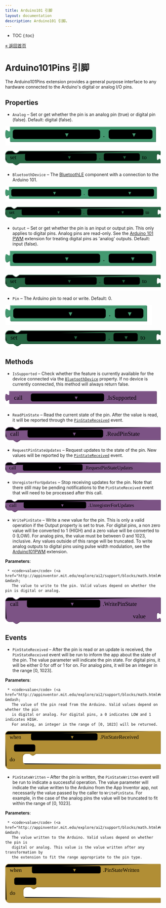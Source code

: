 ```yaml
---
title: Arduino101 引脚
layout: documentation
description: Arduino101 引脚。
---
```


* TOC
{:toc}

[&laquo; 返回首页](Arduino101Intro.html)

# Arduino101Pins 引脚

The Arduino101Pins extension provides a general purpose interface to any hardware connected to the Arduino's digital or analog I/O pins.

## Properties

+ <a name="Analog"></a>`Analog` – Set or get whether the pin is an analog pin (true) or digital pin (false). Default: digital (false).


![get Arduino101Pins1 Analog ](blocks/Arduino101Pins.Analog_getter.svg)


![set Arduino101Pins1 Analog  to](blocks/Arduino101Pins.Analog_setter.svg)

+ <a name="BluetoothDevice"></a>`BluetoothDevice` – The <a href='http://iot.appinventor.mit.edu/#/bluetoothle/bluetoothleintro'>BluetoothLE</a> component with a connection to the Arduino 101.


![get Arduino101Pins1 BluetoothDevice ](blocks/Arduino101Pins.BluetoothDevice_getter.svg)


![set Arduino101Pins1 BluetoothDevice  to](blocks/Arduino101Pins.BluetoothDevice_setter.svg)

+ <a name="Output"></a>`Output` – Set or get whether the pin is an input or output pin. This only applies to digital pins. Analog pins are read-only. See the <a href="#/component/arduinopwm">Arduino 101 PWM</a> extension for treating digital pins as 'analog' outputs. Default: input (false).


![get Arduino101Pins1 Output ](blocks/Arduino101Pins.Output_getter.svg)


![set Arduino101Pins1 Output  to](blocks/Arduino101Pins.Output_setter.svg)

+ <a name="Pin"></a>`Pin` – The Arduino pin to read or write. Default: 0.


![get Arduino101Pins1 Pin ](blocks/Arduino101Pins.Pin_getter.svg)


![set Arduino101Pins1 Pin  to](blocks/Arduino101Pins.Pin_setter.svg)

## Methods

+ <a name="IsSupported"></a>`IsSupported` – Check whether the feature is currently available for the device connected via the
 <a href="#BluetoothDevice"><code>BluetoothDevice</code></a> property. If no device is currently
 connected, this method will always return false.

![call Arduino101Pins1 IsSupported](blocks/Arduino101Pins.IsSupported.svg)

+ <a name="ReadPinState"></a>`ReadPinState` – Read the current state of the pin. After the value is read, it will be reported through the
 <code><a href="#PinStateReceived">PinStateReceived</a></code> event.

![call Arduino101Pins1 ReadPinState](blocks/Arduino101Pins.ReadPinState.svg)

+ <a name="RequestPinStateUpdates"></a>`RequestPinStateUpdates` – Request updates to the state of the pin. New values will be reported by the
 <code><a href="#PinStateReceived">PinStateReceived</a></code>
 event.

![call Arduino101Pins1 RequestPinStateUpdates](blocks/Arduino101Pins.RequestPinStateUpdates.svg)

+ <a name="UnregisterForUpdates"></a>`UnregisterForUpdates` – Stop receiving updates for the pin. Note that there still may be pending notifications to the
 <code>PinStateReceived</code> event that will need to be processed after this call.

![call Arduino101Pins1 UnregisterForUpdates](blocks/Arduino101Pins.UnregisterForUpdates.svg)

+ <a name="WritePinState"></a>`WritePinState` – Write a new value for the pin. This is only a valid operation if the Output property is set
 to true. For digital pins, a non zero value will be converted to 1 (HIGH) and a zero value will
 be converted to 0 (LOW). For analog pins, the value must be between 0 and 1023, inclusive. Any
 values outside of this range will be truncated. To write analog outputs to digital pins using
 pulse width modulation, see the <a href="#/arduino101/arduinopwm">Arduino101PWM</a> extension.

 __Parameters__:

     * <code>value</code> (<a href="http://appinventor.mit.edu/explore/ai2/support/blocks/math.html#number">_number_</a>) &mdash;
       The value to write to the pin. Valid values depend on whether the pin is digital or analog.

![call Arduino101Pins1 WritePinStatevalue](blocks/Arduino101Pins.WritePinState.svg)

## Events

+ <a name="PinStateReceived"></a>`PinStateReceived` – After the pin is read or an update is received, the <code>PinStateReceived</code> event will
 be run to inform the app about the state of the pin. The value parameter will indicate the
 pin state. For digital pins, it will be either 0 for off or 1 for on. For analog pins, it will
 be an integer in the range [0, 1023].

 __Parameters__:

     * <code>value</code> (<a href="http://appinventor.mit.edu/explore/ai2/support/blocks/math.html#number">_number_</a>) &mdash;
       The value of the pin read from the Arduino. Valid values depend on whether the pin
       is digital or analog. For digital pins, a 0 indicates LOW and 1 indicates HIGH.
       For analog, an integer in the range of [0, 1023] will be returned.

![when Arduino101Pins1 PinStateReceived value do](blocks/Arduino101Pins.PinStateReceived.svg)

+ <a name="PinStateWritten"></a>`PinStateWritten` – After the pin is written, the <code>PinStateWritten</code> event will be run to indicate a
 successful operation. The value parameter will indicate the value written to the Arduino from
 the App Inventor app, not necessarily the value passed by the caller to
 <code>WritePinState</code>. For example, in the case of the analog pins the value will be
 truncated to fit within the range of [0, 1023].

 __Parameters__:

     * <code>value</code> (<a href="http://appinventor.mit.edu/explore/ai2/support/blocks/math.html#number">_number_</a>) &mdash;
       The value written to the Arduino. Valid values depend on whether the pin is
       digital or analog. This value is the value written after any transformation by
       the extension to fit the range appropriate to the pin type.

![when Arduino101Pins1 PinStateWritten value do](blocks/Arduino101Pins.PinStateWritten.svg)


